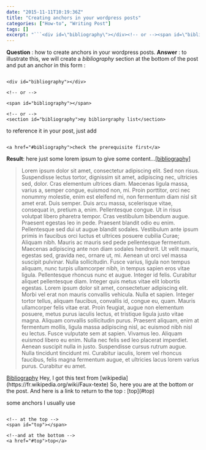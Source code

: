 ```yaml
---
date: "2015-11-11T10:19:36Z"
title: "Creating anchors in your wordpress posts"
categories: ["How-to", "Writing Post"]
tags: []
excerpt: "```<div id=\"bibliography\"></div><!-- or --><span id=\"bibliography\"></span><!-- or --><section i..."
---
```


**Question** : how to create anchors in your wordpress posts.
**Answer** : to illustrate this, we will create a _bibliography_ section at the bottom of the post and put an anchor in this form :

```

<div id="bibliography"></div>

<!-- or -->

<span id="bibliography"></span>

<!-- or -->
<section id="bibliography">my bibliorgraphy list</section>

```

to reference it in your post, just add

```

<a href="#bibliography">check the prerequisite first</a>
```

**Result**:
here just some lorem ipsum to give some content...[[bibliography]](#bibliography)

> Lorem ipsum dolor sit amet, consectetur adipiscing elit. Sed non risus. Suspendisse lectus tortor, dignissim sit amet, adipiscing nec, ultricies sed, dolor. Cras elementum ultrices diam. Maecenas ligula massa, varius a, semper congue, euismod non, mi. Proin porttitor, orci nec nonummy molestie, enim est eleifend mi, non fermentum diam nisl sit amet erat. Duis semper. Duis arcu massa, scelerisque vitae, consequat in, pretium a, enim. Pellentesque congue. Ut in risus volutpat libero pharetra tempor. Cras vestibulum bibendum augue. Praesent egestas leo in pede. Praesent blandit odio eu enim. Pellentesque sed dui ut augue blandit sodales. Vestibulum ante ipsum primis in faucibus orci luctus et ultrices posuere cubilia Curae; Aliquam nibh. Mauris ac mauris sed pede pellentesque fermentum. Maecenas adipiscing ante non diam sodales hendrerit. Ut velit mauris, egestas sed, gravida nec, ornare ut, mi. Aenean ut orci vel massa suscipit pulvinar. Nulla sollicitudin. Fusce varius, ligula non tempus aliquam, nunc turpis ullamcorper nibh, in tempus sapien eros vitae ligula. Pellentesque rhoncus nunc et augue. Integer id felis. Curabitur aliquet pellentesque diam. Integer quis metus vitae elit lobortis egestas. Lorem ipsum dolor sit amet, consectetuer adipiscing elit. Morbi vel erat non mauris convallis vehicula. Nulla et sapien. Integer tortor tellus, aliquam faucibus, convallis id, congue eu, quam. Mauris ullamcorper felis vitae erat. Proin feugiat, augue non elementum posuere, metus purus iaculis lectus, et tristique ligula justo vitae magna. Aliquam convallis sollicitudin purus. Praesent aliquam, enim at fermentum mollis, ligula massa adipiscing nisl, ac euismod nibh nisl eu lectus. Fusce vulputate sem at sapien. Vivamus leo. Aliquam euismod libero eu enim. Nulla nec felis sed leo placerat imperdiet. Aenean suscipit nulla in justo. Suspendisse cursus rutrum augue. Nulla tincidunt tincidunt mi. Curabitur iaculis, lorem vel rhoncus faucibus, felis magna fermentum augue, et ultricies lacus lorem varius purus. Curabitur eu amet.

<section id="bibliography"><u>Bibliography</u> Hey, I got this text from [wikipedia](https://fr.wikipedia.org/wiki/Faux-texte) So, here you are at the bottom or the post. And here is a link to return to the top : [top](#top)</section>

some anchors I usually use

```

<!-- at the top -->
<span id="top"></span>

<!--and at the bottom -->
<a href="#top">top</a> 
```